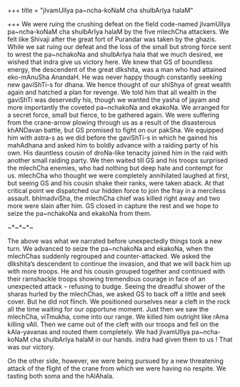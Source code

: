 +++
title = "jIvamUlIya pa~ncha-koNaM cha shulbArIya halaM"

+++
We were ruing the crushing defeat on the field code-named jIvamUlIya
pa\~ncha-koNaM cha shulbArIya halaM by the five mlechCha attackers. We
felt like Shivaji after the great fort of Purandar was taken by the
ghazis. While we sat ruing our defeat and the loss of the small but
strong force sent to wrest the pa\~nchakoNa and shulbArIya hala that we
much desired, we wished that indra give us victory here. We knew that GS
of boundless energy, the descendent of the great dIkshita, was a man who
had attained eko-mAnuSha AnandaH. He was never happy though constantly
seeking new gaviShTi-s for dhana. We hence thought of our shiShya of
great wealth again and hatched a plan for revenge. We told him that all
wealth in the gaviShTi was deservedly his, though we wanted the yasha of
jayam and more importantly the coveted pa\~nchakoNa and ekakoNa. We
arranged for a secret force, small but fierce, to be gathered again. We
were suffering from the crane-arrow plowing through us as a result of
the disasterous khANDavan battle, but GS promised to fight on our
pakSha. We equipped him with astra-s as we did before the gaviShTi-s in
which he gained his mahAdhana and asked him to boldly advance with a
raiding party of his own. His dauntless cousin of droNa-like tenacity
joined him in the raid with another small raiding party. We then waited
till GS and his troops surprised the mlechCha enemies, who had nothing
but deep hate and contempt for us. mlechCha who thought we were
completely annihilated laughed at first, but seeing GS and his cousin
shake their ranks, were taken aback. At that critical point we
dispatched our hidden force to join the fray in a merciless assault.
bhImadviSha, the mlechCha chief was killed right away and two more were
slain after him. GS closed in capture the rest and we hope to seize the
pa\~nchakoNa and ekakoNa from them.

\~\*\~\*\~\*\~

The above was what we narrated before unexpectedly things took a new
turn. We advanced to seize the pa\~nchakoNa and ekakoNa, when the
mlechChas suddenly regrouped and counter-attacked. We asked the
dIkshita’s descendent to continue the invasion, and that we will back
him up with more troops. He and his cousin grouped together and
continued with their ramshackle troops showing tremendous courage in
face of an unexpected attack – refusing to budge. Seeing the dreadful
shower of the sharas hurled by the mlechChas, we asked GS to back off a
little and seek cover. But he did not flinch. We positioned ourselves
near a cleft in the rock all the time waiting for our opportune moment.
Just then we saw the mlechCha, viTmukha, come into our range. We killed
him outright like rAma killing vAlI. Then we came out of the cleft with
our troops and fell on the kAla-yavanas and routed them completely. We
had jIvamUlIya pa\~ncha-koNaM cha shulbArIya halaM in our hands. indra
had given them to us \! That was our victory.

On the other side, however, we were being pursued by a new threatening
attack of the flight of the crane from which we were having no respite.
We tasting both soma and the hAlAhala.
